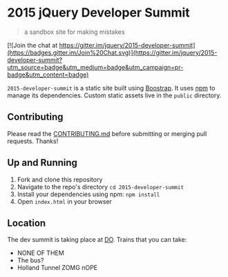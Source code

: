 # 2015 jQuery Developer Summit
> a sandbox site for making mistakes

[![Join the chat at https://gitter.im/jquery/2015-developer-summit](https://badges.gitter.im/Join%20Chat.svg)](https://gitter.im/jquery/2015-developer-summit?utm_source=badge&utm_medium=badge&utm_campaign=pr-badge&utm_content=badge)

`2015-developer-summit` is a static site built using [Boostrap][1].
It uses [npm][2] to manage its dependencies.
Custom static assets live in the `public` directory.

## Contributing

Please read the [CONTRIBUTING.md](CONTRIBUTING.md) before submitting or merging pull requests.  Thanks!

## Up and Running

1. Fork and clone this repository
2. Navigate to the repo's directory `cd 2015-developer-summit`
3. Install your dependencies using npm: `npm install`
4. Open `index.html` in your browser

[1]: http://getbootstrap.com/
[2]: http://npmjs.com

## Location

The dev summit is taking place at [DO](http://www.do.co). Trains that you can take:

* NONE OF THEM
* The bus?
* Holland Tunnel ZOMG nOPE

